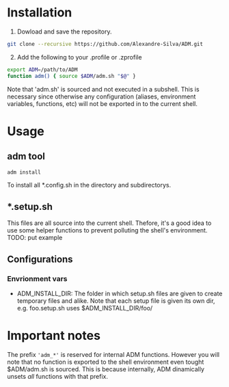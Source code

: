 # Installation
1) Dowload and save the repository.
```bash
git clone --recursive https://github.com/Alexandre-Silva/ADM.git
```

2) Add the following to your .profile or .zprofile
```bash
export ADM=/path/to/ADM
function adm() { source $ADM/adm.sh "$@" }
```

Note that 'adm.sh' is sourced and not executed in a subshell. This is necessary since otherwise any configuration (aliases, environment variables, functions, etc) will not be exported in to the current shell.

# Usage

## adm tool
```bash
adm install
```
To install all *.config.sh in the directory and subdirectorys.


## *.setup.sh

This files are all source into the current shell. Thefore, it's a good idea to
use some helper functions to prevent polluting the shell's environment.
TODO: put example

## Configurations

### Envrionment vars

- ADM\_INSTALL\_DIR: The folder in which setup.sh files are given to create
  temporary files and alike. Note that each setup file is given its own dir,
  e.g. foo.setup.sh uses $ADM\_INSTALL\_DIR/foo/

# Important notes
The prefix ```'adm_*'``` is reserved for internal ADM functions. However you will note that no function is exported to the shell environment even tought $ADM/adm.sh is sourced. This is because internally, ADM dinamically unsets *all* functions with that prefix.
